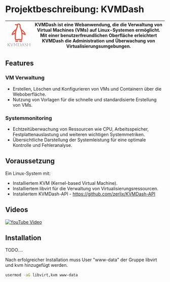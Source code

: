 # Projektbeschreibung: KVMDash

| ![KvmDash Logo](src/assets/kvmdash.svg) | KVMDash ist eine Webanwendung, die die Verwaltung von Virtual Machines (VMs) auf Linux-Systemen ermöglicht. Mit einer benutzerfreundlichen Oberfläche erleichtert KVMDash die Administration und Überwachung von Virtualisierungsumgebungen. |
|-----------------------------------------|--------------------------------------------------------------------------------------------------------------------------------------------------------------------------------|


## Features
### VM Verwaltung
* Erstellen, Löschen und Konfigurieren von VMs und Containern über die Weboberfläche.
* Nutzung von Vorlagen für die schnelle und standardisierte Erstellung von VMs.
### Systemmonitoring
* Echtzeitüberwachung von Ressourcen wie CPU, Arbeitsspeicher, Festplattenauslastung und weiteren wichtigen Systemmetriken.
* Übersichtliche Darstellung der Systemleistung für eine optimale Kontrolle und Fehleranalyse.
## Voraussetzung
Ein Linux-System mit:
* Installiertem KVM (Kernel-based Virtual Machine).
* Installiertem libvirt für die Verwaltung von Virtualisierungsressourcen.
* Instaliertem KVMDash-API - https://github.com/zerlix/KVMDash-API

## Videos
[![YouTube Video](https://img.youtube.com/vi/bIJdHC3julM/0.jpg)](https://www.youtube.com/watch?v=bIJdHC3julM)


## Installation
 TODO....

Nach erfolgreicher Installation muss User "www-data" der Gruppe libvirt und kvm hinzugefügt werden.
```bash
usermod -aG libvirt,kvm www-data
```

